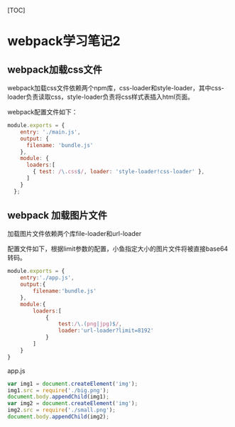 [TOC]

# webpack学习笔记2

## webpack加载css文件 

webpack加载css文件依赖两个npm库，css-loader和style-loader，其中css-loader负责读取css，style-loader负责将css样式表插入html页面。

webpack配置文件如下：

```javascript
module.exports = {
    entry: './main.js',
    output: {
      filename: 'bundle.js'
    },
    module: {
      loaders:[
        { test: /\.css$/, loader: 'style-loader!css-loader' },
      ]
    }
  };
```

## webpack 加载图片文件

加载图片文件依赖两个库file-loader和url-loader

配置文件如下，根据limit参数的配置，小鱼指定大小的图片文件将被直接base64转码。

```javascript
module.exports = {
    entry:'./app.js',
    output:{
        filename:'bundle.js'
    },
    module:{
        loaders:[
            {
                test:/\.(png|jpg)$/,
                loader:'url-loader?limit=8192'
            }
        ]
    }
}
```

app.js

```javascript
var img1 = document.createElement('img');
img1.src = require('./big.png');
document.body.appendChild(img1);
var img2 = document.createElement('img');
img2.src = require('./small.png');
document.body.appendChild(img2);
```

